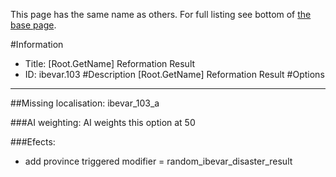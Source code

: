 This page has the same name as others. For full listing see bottom of [the base page](root_getname_reformation_result.md).

#Information
 - Title: [Root.GetName] Reformation Result
 - ID: ibevar.103
#Description
[Root.GetName] Reformation Result
#Options

___
##Missing localisation: ibevar_103_a

###AI weighting:
AI weights this option at 50


###Efects:<ul><li>add province triggered modifier = random_ibevar_disaster_result</li></ul>

